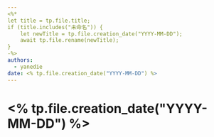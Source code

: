 ```yaml
---
<%*
let title = tp.file.title;
if (title.includes("未命名")) {
    let newTitle = tp.file.creation_date("YYYY-MM-DD");
    await tp.file.rename(newTitle);
}
-%>
authors:
  - yanedie
date: <% tp.file.creation_date("YYYY-MM-DD") %>
---
```

# <% tp.file.creation_date("YYYY-MM-DD") %>
